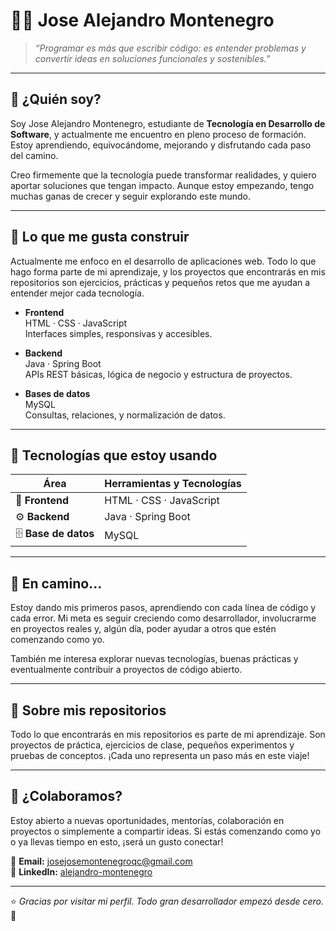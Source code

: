 # 👨‍💻 Jose Alejandro Montenegro

> _“Programar es más que escribir código: es entender problemas y convertir ideas en soluciones funcionales y sostenibles.”_

---

## 🧩 ¿Quién soy?

Soy Jose Alejandro Montenegro, estudiante de **Tecnología en Desarrollo de Software**, y actualmente me encuentro en pleno proceso de formación. Estoy aprendiendo, equivocándome, mejorando y disfrutando cada paso del camino.

Creo firmemente que la tecnología puede transformar realidades, y quiero aportar soluciones que tengan impacto. Aunque estoy empezando, tengo muchas ganas de crecer y seguir explorando este mundo.

---

## 🧠 Lo que me gusta construir

Actualmente me enfoco en el desarrollo de aplicaciones web. Todo lo que hago forma parte de mi aprendizaje, y los proyectos que encontrarás en mis repositorios son ejercicios, prácticas y pequeños retos que me ayudan a entender mejor cada tecnología.

- **Frontend**  
  HTML · CSS · JavaScript  
  Interfaces simples, responsivas y accesibles.  

- **Backend**  
  Java · Spring Boot  
  APIs REST básicas, lógica de negocio y estructura de proyectos.  

- **Bases de datos**  
  MySQL  
  Consultas, relaciones, y normalización de datos.

---

## 🧰 Tecnologías que estoy usando

| Área              | Herramientas y Tecnologías                        |
|-------------------|---------------------------------------------------|
| 🎨 **Frontend**     | HTML · CSS · JavaScript                          |
| ⚙️ **Backend**      | Java · Spring Boot                               |
| 🗄️ **Base de datos**| MySQL                                            |

---

## 🚀 En camino...

Estoy dando mis primeros pasos, aprendiendo con cada línea de código y cada error. Mi meta es seguir creciendo como desarrollador, involucrarme en proyectos reales y, algún día, poder ayudar a otros que estén comenzando como yo.

También me interesa explorar nuevas tecnologías, buenas prácticas y eventualmente contribuir a proyectos de código abierto.

---

## 📁 Sobre mis repositorios

Todo lo que encontrarás en mis repositorios es parte de mi aprendizaje. Son proyectos de práctica, ejercicios de clase, pequeños experimentos y pruebas de conceptos. ¡Cada uno representa un paso más en este viaje!

---

## 🤝 ¿Colaboramos?

Estoy abierto a nuevas oportunidades, mentorías, colaboración en proyectos o simplemente a compartir ideas. Si estás comenzando como yo o ya llevas tiempo en esto, ¡será un gusto conectar!

📩 **Email:** [josejosemontenegroqc@gmail.com](mailto:josejosemontenegroqc@gmail.com)  
🔗 **LinkedIn:** [alejandro-montenegro](https://www.linkedin.com/in/alejandro-montenegro-77485631a/)

---

⭐ *Gracias por visitar mi perfil. Todo gran desarrollador empezó desde cero.* 🚀
